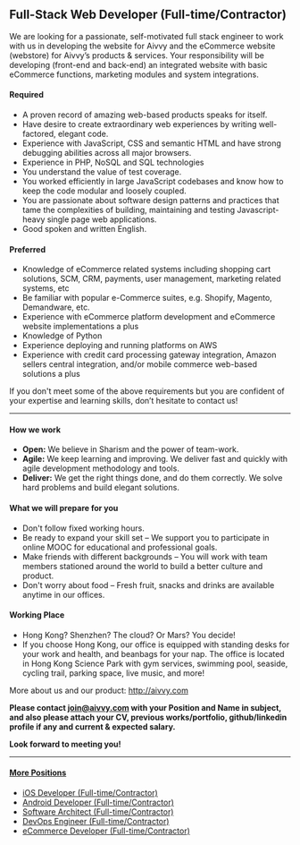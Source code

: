 ## Full-Stack Web Developer (Full-time/Contractor)

We are looking for a passionate, self-motivated full stack engineer to work with us in developing the website for Aivvy and the eCommerce website (webstore) for Aivvy’s products & services. Your responsibility will be developing (front-end and back-end) an integrated website with basic eCommerce functions, marketing modules and system integrations.

#### Required
- A proven record of amazing web-based products speaks for itself.
- Have desire to create extraordinary web experiences by writing well-factored, elegant code.
- Experience with JavaScript, CSS and semantic HTML and have strong debugging abilities across all major browsers.
- Experience in PHP, NoSQL and SQL technologies
- You understand the value of test coverage.
- You worked efficiently in large JavaScript codebases and know how to keep the code modular and loosely coupled.
- You are passionate about software design patterns and practices that tame the complexities of building, maintaining and testing Javascript-heavy single page web applications.
- Good spoken and written English.

#### Preferred
- Knowledge of eCommerce related systems including shopping cart solutions, SCM, CRM, payments, user management, marketing related systems, etc
- Be familiar with popular e-Commerce suites, e.g. Shopify, Magento, Demandware, etc.
- Experience with eCommerce platform development and eCommerce website implementations a plus
- Knowledge of Python
- Experience deploying and running platforms on AWS
- Experience with credit card processing gateway integration, Amazon sellers central integration, and/or mobile commerce web-based solutions a plus

If you don't meet some of the above requirements but you are confident of your expertise and learning skills, don’t hesitate to contact us!

-------------------
#### How we work
- **Open:** We believe in Sharism and the power of team-work.
- **Agile:** We keep learning and improving. We deliver fast and quickly with agile development methodology and tools.
- **Deliver:** We get the right things done, and do them correctly. We solve hard problems and build elegant solutions.

#### What we will prepare for you
- Don't follow fixed working hours.
- Be ready to expand your skill set – We support you to participate in online MOOC for educational and professional goals.
- Make friends with different backgrounds – You will work with team members stationed around the world to build a better culture and product.
- Don't worry about food – Fresh fruit, snacks and drinks are available anytime in our offices.

#### Working Place
- Hong Kong? Shenzhen? The cloud? Or Mars? You decide!
- If you choose Hong Kong, our office is equipped with standing desks for your work and health, and beanbags for your nap. The office is located in Hong Kong Science Park with gym services, swimming pool, seaside, cycling trail, parking space, live music, and more!

More about us and our product: http://aivvy.com

**Please contact join@aivvy.com with your Position and Name in subject, and also please attach your CV, previous works/portfolio, github/linkedin profile if any and current & expected salary.**

**Look forward to meeting you!**

----------------
#### [More Positions](https://github.com/Doriscafe/missionaivvy/blob/master/anywhere.md)
- [iOS Developer (Full-time/Contractor)](https://github.com/Doriscafe/missionaivvy/blob/master/iOS.md)
- [Android Developer (Full-time/Contractor)](https://github.com/Doriscafe/missionaivvy/blob/master/Android.md)
- [Software Architect (Full-time/Contractor)](https://github.com/Doriscafe/missionaivvy/blob/master/SA.md)
- [DevOps Engineer (Full-time/Contractor)](https://github.com/Doriscafe/missionaivvy/blob/master/DevOps.md)
- [eCommerce Developer (Full-time/Contractor)](https://github.com/Doriscafe/missionaivvy/blob/master/EC.md)
